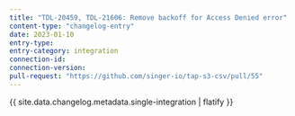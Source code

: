 ```yaml
---
title: "TDL-20459, TDL-21606: Remove backoff for Access Denied error"
content-type: "changelog-entry"
date: 2023-01-10
entry-type: 
entry-category: integration
connection-id: 
connection-version: 
pull-request: "https://github.com/singer-io/tap-s3-csv/pull/55"
---
```

{{ site.data.changelog.metadata.single-integration | flatify }}